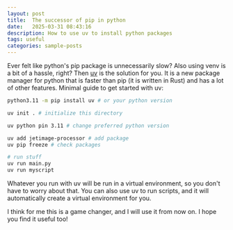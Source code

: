 ```yaml
---
layout: post
title:  The successor of pip in python
date:   2025-03-31 08:43:16
description: How to use uv to install python packages
tags: useful
categories: sample-posts
---
```

Ever felt like python's pip package is unnecessarily slow? Also using venv is a bit of a hassle, right? Then [uv](https://github.com/astral-sh/uv) is the solution for you. It is a new package manager for python that is faster than pip (it is written in Rust) and has a lot of other features. 
Minimal guide to get started with uv:

```bash
python3.11 -m pip install uv # or your python version

uv init . # initialize this directory

uv python pin 3.11 # change preferred python version

uv add jetimage-processor # add package
uv pip freeze # check packages

# run stuff 
uv run main.py
uv run myscript 
```
Whatever you run with uv will be run in a virtual environment, so you don't have to worry about that.
You can also use uv to run scripts, and it will automatically create a virtual environment for you.

I think for me this is a game changer, and I will use it from now on.
I hope you find it useful too!